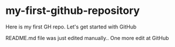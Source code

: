 # my-first-github-repository
Here is my first GH repo. Let's get started with GitHub

README.md file was just edited manually.. One more edit at GitHub
